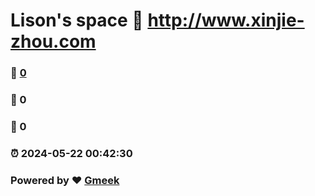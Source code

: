 # Lison's space :link: http://www.xinjie-zhou.com 
### :page_facing_up: [0](http://www.xinjie-zhou.com/tag.html) 
### :speech_balloon: 0 
### :hibiscus: 0 
### :alarm_clock: 2024-05-22 00:42:30 
### Powered by :heart: [Gmeek](https://github.com/Meekdai/Gmeek)
